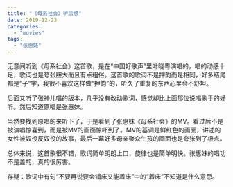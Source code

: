 ```yaml
---
title: "《母系社会》听后感"
date: 2019-12-23
categories: 
  - "movies"
tags: 
  - "张惠妹"
---
```


无意间听到《母系社会》这首歌，是在“中国好歌声”里叶晓粤演唱的，唱的动感十足，歌词也是夸张胆大而且有点粗俗。这首歌的歌词不是押韵而是相同，好多结尾都是“子”字，我很不喜欢这样做“押韵”的，听久了重复的东西心里会不舒坦。

后面又听了张神儿唱的版本，几乎没有改动歌词，感觉却比上面那位说唱歌手的好听。然后知道原唱是张惠妹。

当然要找到原唱的来听下了，于是看到了张惠妹《母系社会》的MV。看过后不是被演唱惊喜到，而是被MV的画面惊吓到了。MV的基调是鲜红色的画面，讲述的女性被奴役反奴役的故事，最后一幕好多母亲聚众生孩的画面也是夸张到了极点。

总体来说，这首歌很不错，歌词简单朗朗上口，旋律也是简单明快。张惠妹的唱功不是盖的，真的很厉害。

存疑：歌词中有句“不要再说要会铺床又能着床”中的“着床”不知道是什么意思。
